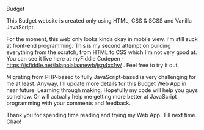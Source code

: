 Budget

This Budget website is created only using HTML, CSS & SCSS and Vanilla JavaScript.

For the moment, this web only looks kinda okay in mobile view. I'm still suck at front-end programming. This is my second attempt on building everything from the scratch, from HTML to CSS which I'm not very good at. You can see it live here at myFiddle Codepen - https://jsfiddle.net/lalapolalaanewb/jsg4xc1w/ . Feel free to try it out.

Migrating from PHP-based to fully JavaScript-based is very challenging for me at least. Anyway, I'll update more details for this Budget Web App in near future. Learning through making. Hopefully my code will help you guys somehow. Or will actually help me getting more better at JavaScript programming with your comments and feedback.

Thank you for spending time reading and trying my Web App. Till next time. Chao!